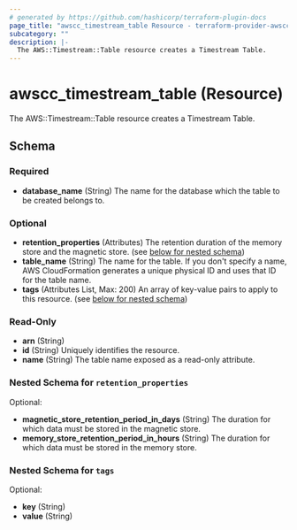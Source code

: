 ```yaml
---
# generated by https://github.com/hashicorp/terraform-plugin-docs
page_title: "awscc_timestream_table Resource - terraform-provider-awscc"
subcategory: ""
description: |-
  The AWS::Timestream::Table resource creates a Timestream Table.
---
```


# awscc_timestream_table (Resource)

The AWS::Timestream::Table resource creates a Timestream Table.



<!-- schema generated by tfplugindocs -->
## Schema

### Required

- **database_name** (String) The name for the database which the table to be created belongs to.

### Optional

- **retention_properties** (Attributes) The retention duration of the memory store and the magnetic store. (see [below for nested schema](#nestedatt--retention_properties))
- **table_name** (String) The name for the table. If you don't specify a name, AWS CloudFormation generates a unique physical ID and uses that ID for the table name.
- **tags** (Attributes List, Max: 200) An array of key-value pairs to apply to this resource. (see [below for nested schema](#nestedatt--tags))

### Read-Only

- **arn** (String)
- **id** (String) Uniquely identifies the resource.
- **name** (String) The table name exposed as a read-only attribute.

<a id="nestedatt--retention_properties"></a>
### Nested Schema for `retention_properties`

Optional:

- **magnetic_store_retention_period_in_days** (String) The duration for which data must be stored in the magnetic store.
- **memory_store_retention_period_in_hours** (String) The duration for which data must be stored in the memory store.


<a id="nestedatt--tags"></a>
### Nested Schema for `tags`

Optional:

- **key** (String)
- **value** (String)


